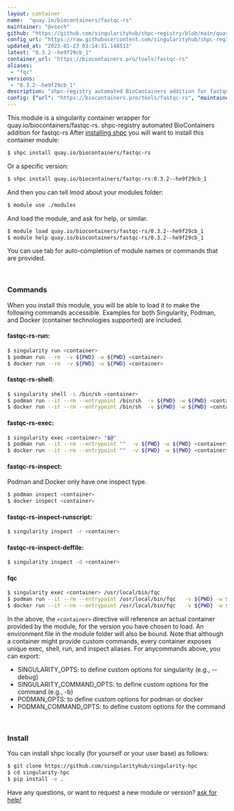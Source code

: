 ```yaml
---
layout: container
name:  "quay.io/biocontainers/fastqc-rs"
maintainer: "@vsoch"
github: "https://github.com/singularityhub/shpc-registry/blob/main/quay.io/biocontainers/fastqc-rs/container.yaml"
config_url: "https://raw.githubusercontent.com/singularityhub/shpc-registry/main/quay.io/biocontainers/fastqc-rs/container.yaml"
updated_at: "2023-01-23 03:14:31.148513"
latest: "0.3.2--he9f29cb_1"
container_url: "https://biocontainers.pro/tools/fastqc-rs"
aliases:
 - "fqc"
versions:
 - "0.3.2--he9f29cb_1"
description: "shpc-registry automated BioContainers addition for fastqc-rs"
config: {"url": "https://biocontainers.pro/tools/fastqc-rs", "maintainer": "@vsoch", "description": "shpc-registry automated BioContainers addition for fastqc-rs", "latest": {"0.3.2--he9f29cb_1": "sha256:f2055f57f051940b57504b49cfddad9e953cf188e381a85f862da23797dae948"}, "tags": {"0.3.2--he9f29cb_1": "sha256:f2055f57f051940b57504b49cfddad9e953cf188e381a85f862da23797dae948"}, "docker": "quay.io/biocontainers/fastqc-rs", "aliases": {"fqc": "/usr/local/bin/fqc"}}
---
```


This module is a singularity container wrapper for quay.io/biocontainers/fastqc-rs.
shpc-registry automated BioContainers addition for fastqc-rs
After [installing shpc](#install) you will want to install this container module:


```bash
$ shpc install quay.io/biocontainers/fastqc-rs
```

Or a specific version:

```bash
$ shpc install quay.io/biocontainers/fastqc-rs:0.3.2--he9f29cb_1
```

And then you can tell lmod about your modules folder:

```bash
$ module use ./modules
```

And load the module, and ask for help, or similar.

```bash
$ module load quay.io/biocontainers/fastqc-rs/0.3.2--he9f29cb_1
$ module help quay.io/biocontainers/fastqc-rs/0.3.2--he9f29cb_1
```

You can use tab for auto-completion of module names or commands that are provided.

<br>

### Commands

When you install this module, you will be able to load it to make the following commands accessible.
Examples for both Singularity, Podman, and Docker (container technologies supported) are included.

#### fastqc-rs-run:

```bash
$ singularity run <container>
$ podman run --rm  -v ${PWD} -w ${PWD} <container>
$ docker run --rm  -v ${PWD} -w ${PWD} <container>
```

#### fastqc-rs-shell:

```bash
$ singularity shell -s /bin/sh <container>
$ podman run --it --rm --entrypoint /bin/sh  -v ${PWD} -w ${PWD} <container>
$ docker run --it --rm --entrypoint /bin/sh  -v ${PWD} -w ${PWD} <container>
```

#### fastqc-rs-exec:

```bash
$ singularity exec <container> "$@"
$ podman run --it --rm --entrypoint ""  -v ${PWD} -w ${PWD} <container> "$@"
$ docker run --it --rm --entrypoint ""  -v ${PWD} -w ${PWD} <container> "$@"
```

#### fastqc-rs-inspect:

Podman and Docker only have one inspect type.

```bash
$ podman inspect <container>
$ docker inspect <container>
```

#### fastqc-rs-inspect-runscript:

```bash
$ singularity inspect -r <container>
```

#### fastqc-rs-inspect-deffile:

```bash
$ singularity inspect -d <container>
```


#### fqc

```bash
$ singularity exec <container> /usr/local/bin/fqc
$ podman run --it --rm --entrypoint /usr/local/bin/fqc   -v ${PWD} -w ${PWD} <container> -c " $@"
$ docker run --it --rm --entrypoint /usr/local/bin/fqc   -v ${PWD} -w ${PWD} <container> -c " $@"
```



In the above, the `<container>` directive will reference an actual container provided
by the module, for the version you have chosen to load. An environment file in the
module folder will also be bound. Note that although a container
might provide custom commands, every container exposes unique exec, shell, run, and
inspect aliases. For anycommands above, you can export:

 - SINGULARITY_OPTS: to define custom options for singularity (e.g., --debug)
 - SINGULARITY_COMMAND_OPTS: to define custom options for the command (e.g., -b)
 - PODMAN_OPTS: to define custom options for podman or docker
 - PODMAN_COMMAND_OPTS: to define custom options for the command

<br>

### Install

You can install shpc locally (for yourself or your user base) as follows:

```bash
$ git clone https://github.com/singularityhub/singularity-hpc
$ cd singularity-hpc
$ pip install -e .
```

Have any questions, or want to request a new module or version? [ask for help!](https://github.com/singularityhub/singularity-hpc/issues)